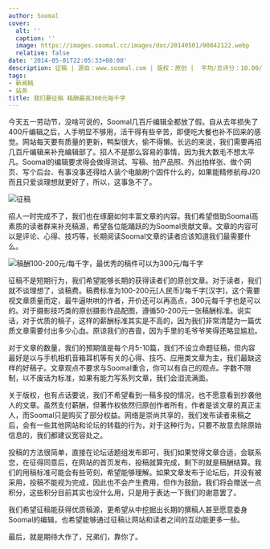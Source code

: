```yaml
---
author: Soomal
cover:
  alt: ''
  caption: ''
  image: https://images.soomal.cc/images/doc/20140501/00042122.webp
  relative: false
date: '2014-05-01T22:05:33+08:00'
description: 征稿 | 源自：www.soomal.com | 版权：原创 |  平均/总评分：10.00/420
tags:
- 新闻稿
- 站务
title: 我们要征稿 稿酬最高300元每千字
---
```


今天五一劳动节，没啥可说的，Soomal几百斤编辑全都放了假。自从去年损失了400斤编辑之后，人手明显不够用，活干得有些辛苦，即便吃大餐也补不回来的感觉。网站每天要有质量的更新，鸭梨很大，偷不得懒。长远的来说，我们需要再招几百斤编辑来补充编辑部了。招人不是那么容易的事情，因为我大数毛不想太平凡。Soomal的编辑要求得会做得测试、写稿、拍产品照、外出拍样张、做个网页、写个后台、有事没事还得给人装个电脑刷个固件什么的，如果能精修航母J20而且只爱谈理想就更好了，所以，这事急不了。

![征稿](https://images.soomal.cc/images/doc/20140501/00042122.webp)




招人一时完成不了，我们也在琢磨如何丰富文章的内容。我们希望借助Soomal高素质的读者群来补充稿源，希望各位能踊跃的为Soomal贡献文章。文章的内容可以是评论、心得、技巧等，长期阅读Soomal文章的读者应该知道我们最需要什么。

![稿酬100-200元/每千字，最优秀的稿件可以为300元/每千字](https://images.soomal.cc/images/doc/20140501/00042123.webp)




征稿不是短期行为，我们希望能够长期的获得读者们的原创文章。对于读者，我们就不谈理想了，谈稿费。稿费标准为100-200元[人民币]/每千字[汉字]，这个需要视文章质量而定，最牛逼哄哄的作者，开价还可以再高点，300元每千字也是可以的。对于摄影技巧类的原创摄影作品配图，遵循50-200元一张稿酬标准。说实话，对于优质的稿子，这样的薪酬标准其实是不高的，因为我们非常清楚为一篇优质文章需要付出多少心血。原谅我们的吝啬，因为手里的毛爷爷笑得还略显尴尬。

对于文章的数量，我们的预期值是每个月5-10篇，我们不设立命题征稿，但内容最好是以与手机相机音箱耳机等有关的心得、技巧、应用类文章为主，我们最缺这样的好稿子。文章观点不要求与Soomal重合，你可以有自己的观点。字数不限制，以不废话为标准，如果有能力写系列文章，我们会泪流满面。

关于版权，也有点话要说，我们不希望看到一稿多投的情况，也不愿意看到抄袭他人的文章。虽然支付薪酬，但著作权依然归原创作者所有，作者是该文章的真正主人，而Soomal只是购买了部分权益。网络是崇尚共享的，我们发布读者来稿之后，会有一些其他网站和论坛的转载的行为，对于这种行为，只要不故意去除原始信息的，我们都建议宽容处之。

投稿的方法很简单，直接在论坛话题组发布即可，我们如果觉得文章合适，会联系您，在征得同意后，在网站的首页发布，投稿就算完成，剩下的就是稿酬结算。我们的用稿标准可能会有些苛刻，希望能够理解。如果文章发布于论坛后，并没有被采用，投稿不能视为完成，因此也不会产生费用，但作为鼓励，我们将会赠送一点积分，这些积分目前其实也没什么用，只是用于表达一下我们的谢意罢了。

我们希望征稿能获得优质稿源，更希望从中挖掘出长期的撰稿人甚至愿意委身Soomal的编辑，也希望能够通过征稿让网站和读者之间的互动能更多一些。

最后，就是期待大作了，兄弟们，靠你了。